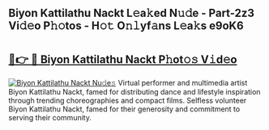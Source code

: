 ## Biyon Kattilathu Nackt L𝚎a𝚔ed N𝚞𝚍e - Part-2z3 Vi𝚍𝚎o P𝚑𝚘tos - H𝚘𝚝 O𝚗𝚕yf𝚊ns L𝚎a𝚔s e9oK6

# <h2><a href="http://kfcln58.oniu.top/?m=Biyon+Kattilathu+Nackt">🔗👉 🔴 Biyon Kattilathu Nackt P𝚑ot𝚘𝚜 V𝚒d𝚎o</a></h2>

[![Biyon Kattilathu Nackt Nu𝚍e𝚜](https://i.imgur.com/0qMVB7G.gif)](http://kfcln58.oniu.top/?m=Biyon+Kattilathu+Nackt)
Virtual performer and multimedia artist Biyon Kattilathu Nackt, famed for distributing dance and lifestyle inspiration through trending choreographies and compact films. Selfless volunteer Biyon Kattilathu Nackt, famed for their generosity and commitment to serving their community.  
